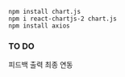 ```
npm install chart.js
npm i react-chartjs-2 chart.js
npm install axios
```

### TO DO

피드백 출력
최종 연동
